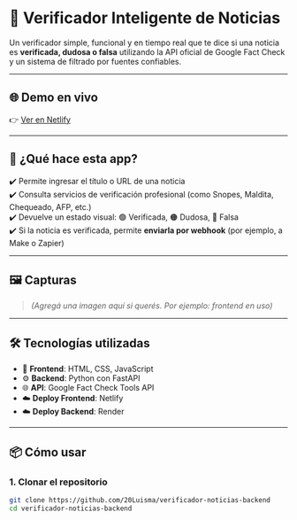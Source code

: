 # 🧠 Verificador Inteligente de Noticias

Un verificador simple, funcional y en tiempo real que te dice si una noticia es **verificada, dudosa o falsa** utilizando la API oficial de Google Fact Check y un sistema de filtrado por fuentes confiables.

---

## 🌐 Demo en vivo

👉 [Ver en Netlify](https://fabulous-daifuku-c7c1bb.netlify.app)

---

## 🚀 ¿Qué hace esta app?

✔️ Permite ingresar el título o URL de una noticia  
✔️ Consulta servicios de verificación profesional (como Snopes, Maldita, Chequeado, AFP, etc.)  
✔️ Devuelve un estado visual: 🟢 Verificada, 🟠 Dudosa, 🔴 Falsa  
✔️ Si la noticia es verificada, permite **enviarla por webhook** (por ejemplo, a Make o Zapier)

---

## 🖼️ Capturas

> *(Agregá una imagen aquí si querés. Por ejemplo: frontend en uso)*

---

## 🛠️ Tecnologías utilizadas

- 🔧 **Frontend**: HTML, CSS, JavaScript
- ⚙️ **Backend**: Python con FastAPI
- 🌐 **API**: Google Fact Check Tools API
- ☁️ **Deploy Frontend**: Netlify
- ☁️ **Deploy Backend**: Render

---

## 📦 Cómo usar

### 1. Clonar el repositorio

```bash
git clone https://github.com/20Luisma/verificador-noticias-backend
cd verificador-noticias-backend
